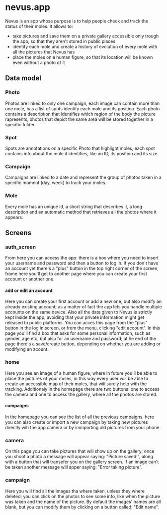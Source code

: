 # nevus.app
Nevus is an app whose purpose is to help people check and track the status of their moles. It allows to: 
- take pictures and save them on a private gallery accessible only trough the app, so that they aren't stored in public places
- identify each mole and create a history of evolution of every mole with all the pictures that Nevus has
- place the moles on a human figure, so that its location will be known even without a photo of it

## Data model
### Photo
Photos are linked to only one campaign, each image can contain more than one mole, has a list of spots identify each mole and its position. Each photo contains a description that identifies which region of the body the picture rapresents, photos that depict the same area will be stored together in a specific folder.
### Spot
Spots are annotations on a specific Photo that highlight moles, each spot contains info about the mole it identifies, like an ID, its position and its size. 
### Campaign
Campaigns are linked to a date and represent the group of photos taken in a specific moment (day, week) to track your moles.
### Mole
Every mole has an unique Id, a short string that describes it, a long description and 
an automatic method that retrieves all the photos where it appears.

## Screens
### auth_screen
From here you can access the app: there is a box where you need to insert your username and password and then a button to log in. If you don't have an account yet there's a "plus" button in the top right corner of the screen, frome here you'll get to another page where you can create your first account or another one.
#### add or edit an account
Here you can create your first account or add a new one, but also modify an already existing account; as a matter of fact the app lets you handle multiple accounts on the same device. Also all the data given to Nevus is strictly kept inside the app, avoiding that your private information might get released to public platforms. You can acces this page from the "plus" button in the log in screen, or from the menu, clicking "edit account". In this page you'll find a box that asks for some personal information, such as gender, age etc, but also for an username and password; at he end of the page there's a save/create button, depending on whether you are adding or modifying an acount.
### home
Here you see an image of a human figure, where in future you'll be able to place the pictures of your moles, in this way every user will be able to create an accessible map of their moles, that will surely help with the tracking. Additionaly in the homepage there are two buttons: one to access the camera and one to access the gallery, where all the photos are stored.
#### campaigns
In the homepage you can see the list of all the previous campaigns, here you can also create or import a new campaign by taking new pictures directly wih the app camera or by immporting old pictures from your phone.
### camera
On this page you can take pictures that will show up on the gallery; once you shoot a photo a message will appear saying: "Picture saved!", along with a button that will transefer you on the gallery screen. If an image can't be taken another message will apper saying: "Error taking picture".
### campaign
Here you will find all the images tha where taken, unless they where deleted; you can click on the photos to see some info, like when the picture was taken and the name of the picture. By default the images' names are all blank, but you can modify them by clicking on a button called: "Edit name".